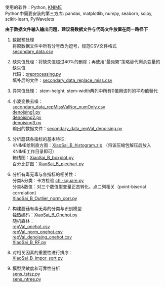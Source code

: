 ﻿使用的软件：Python, [KNIME](https://www.knime.com/)    
Python中需要安装的第三方库: pandas, matplotlib, numpy, seaborn, scipy, scikit-learn, PyWavelets  

**由于数据文件输入输出问题，建议将数据文件与代码文件放置在同一路径下**

1.	数据预处理  
将原数据文件中所有分号改为逗号，规范CSV文件格式  
[secondary_data.csv](https://github.com/charlieandthor/16th-mathematical-modeling-contest/blob/main/secondary_data.csv)    

2.	缺失值处理：将缺失值超过40%的删除；再使用“最频繁”策略替代剩余变量的缺失值  
代码：[preprocessing.py](https://github.com/charlieandthor/16th-mathematical-modeling-contest/blob/main/preprocessing.py)    
填补后的文件：[secondary_data_replace_miss.csv](https://github.com/charlieandthor/16th-mathematical-modeling-contest/blob/main/secondary_data_replace_miss.csv)    

3.	异常值处理： stem-height, stem-width两列中所有0值用该列的平均值替代
4.	小波变换去噪：  
[secondary_data_repMissValNor_numOnly.csv](https://github.com/charlieandthor/16th-mathematical-modeling-contest/blob/main/secondary_data_repMissValNor_numOnly.csv)    
[denoising1.py](https://github.com/charlieandthor/16th-mathematical-modeling-contest/blob/main/denoising1.py)    
[denoising2.py](https://github.com/charlieandthor/16th-mathematical-modeling-contest/blob/main/denoising2.py)    
[denoising3.py](https://github.com/charlieandthor/16th-mathematical-modeling-contest/blob/main/denoising3.py)    
输出的数据文件：[secondary_data_repVal_denoising.py](https://github.com/charlieandthor/16th-mathematical-modeling-contest/blob/main/secondary_data_repVal_denoising.csv)  

5.	分析蘑菇各指标的基本特征:  
KNIME绘制直方图：[XiaoSai_B_histogram.zip](https://github.com/charlieandthor/16th-mathematical-modeling-contest/blob/main/XiaoSai_B_histogram.zip) （将该压缩包解压后放入KNIME工作目录即可）  
箱线图：[XiaoSai_B_boxplot.py](https://github.com/charlieandthor/16th-mathematical-modeling-contest/blob/main/XiaoSai_B_boxplot.py)    
百分比饼图：[XiaoSai_B_piechart.py](https://github.com/charlieandthor/16th-mathematical-modeling-contest/blob/main/XiaoSai_B_piechart.py)    

6.	分析有毒无毒与各指标的相关性：  
分类&分类：卡方检验 [chi-square.py](https://github.com/charlieandthor/16th-mathematical-modeling-contest/blob/main/chi-square.py)    
分类&数值：对三个数值型变量正态转化，点二列相关（point-biserial correlation）  
[XiaoSai_B_Outlier_norm_corr.py](https://github.com/charlieandthor/16th-mathematical-modeling-contest/blob/main/XiaoSai_B_Outlier_norm_corr.py)  

7.	构建蘑菇有毒无毒的分类与识别模型  
独热编码：[XiaoSai_B_Onehot.py](https://github.com/charlieandthor/16th-mathematical-modeling-contest/blob/main/XiaoSai_B_Onehot.py)    
随机森林：  
[repVal_onehot.csv](https://github.com/charlieandthor/16th-mathematical-modeling-contest/blob/main/repVal_onehot.csv)  
[repVal_norm_onehot.csv](https://github.com/charlieandthor/16th-mathematical-modeling-contest/blob/main/repVal_norm_onehot.csv)  
[repVal_denoising_onehot.csv](https://github.com/charlieandthor/16th-mathematical-modeling-contest/blob/main/repVal_denoising_onehot.csv)  
[XiaoSai_B_RF.py](https://github.com/charlieandthor/16th-mathematical-modeling-contest/blob/main/XiaoSai_B_RF.py)  

8.	对相关因素的重要性进行排序：  
[XiaoSai_B_impor_sort.py](https://github.com/charlieandthor/16th-mathematical-modeling-contest/blob/main/XiaoSai_B_impor_sort.py)  
9.	模型灵敏度和可靠性分析  
[sens_tstsz.py](https://github.com/charlieandthor/16th-mathematical-modeling-contest/blob/main/sens_tstsz.py)  
[sens_ntree.py](https://github.com/charlieandthor/16th-mathematical-modeling-contest/blob/main/sens_ntree.py)  

